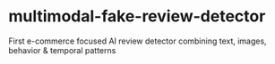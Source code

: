 # multimodal-fake-review-detector
First e-commerce focused AI review detector combining text, images, behavior &amp; temporal patterns

